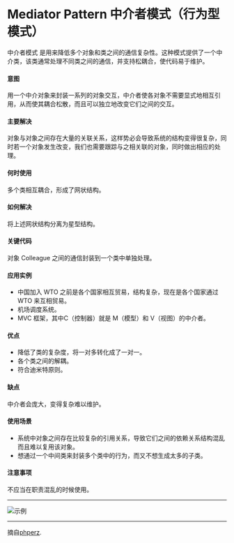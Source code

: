 # Mediator Pattern  中介者模式（行为型模式）
中介者模式 是用来降低多个对象和类之间的通信复杂性。这种模式提供了一个中介类，该类通常处理不同类之间的通信，并支持松耦合，使代码易于维护。

#### 意图
用一个中介对象来封装一系列的对象交互，中介者使各对象不需要显式地相互引用，从而使其耦合松散，而且可以独立地改变它们之间的交互。

#### 主要解决
对象与对象之间存在大量的关联关系，这样势必会导致系统的结构变得很复杂，同时若一个对象发生改变，我们也需要跟踪与之相关联的对象，同时做出相应的处理。

#### 何时使用
多个类相互耦合，形成了网状结构。

#### 如何解决
将上述网状结构分离为星型结构。

#### 关键代码
对象 Colleague 之间的通信封装到一个类中单独处理。

#### 应用实例
* 中国加入 WTO 之前是各个国家相互贸易，结构复杂，现在是各个国家通过 WTO 来互相贸易。
* 机场调度系统。
* MVC 框架，其中C（控制器）就是 M（模型）和 V（视图）的中介者。

#### 优点
* 降低了类的复杂度，将一对多转化成了一对一。
* 各个类之间的解耦。
* 符合迪米特原则。

#### 缺点
中介者会庞大，变得复杂难以维护。

#### 使用场景
* 系统中对象之间存在比较复杂的引用关系，导致它们之间的依赖关系结构混乱而且难以复用该对象。
* 想通过一个中间类来封装多个类中的行为，而又不想生成太多的子类。

#### 注意事项
不应当在职责混乱的时候使用。

---

![示例](https://github.com/103style/DesignPatterns/tree/master/pic/MediatorPattern.jpg)

---


摘自[phperz](http://www.phperz.com/article/15/0814/148652.html).